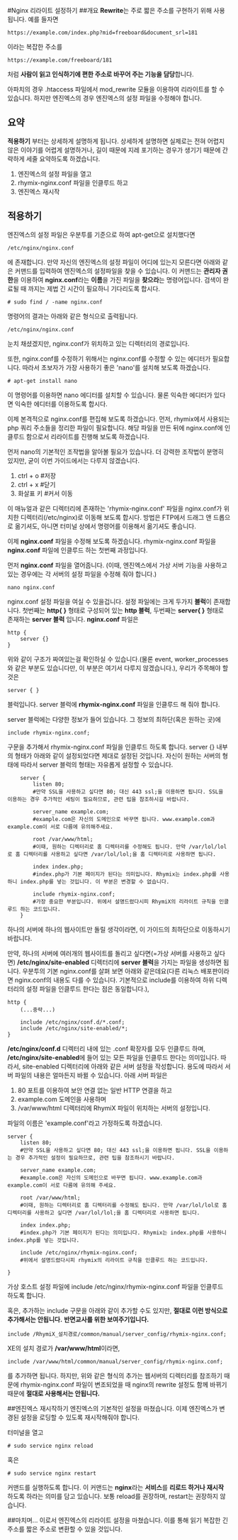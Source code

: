#Nginx 리라이트 설정하기
##개요
**Rewrite**는 주로 짧은 주소를 구현하기 위해 사용됩니다. 예를 들자면

    https://example.com/index.php?mid=freeboard&document_srl=181

이라는 복잡한 주소를

    https://example.com/freeboard/181

처럼 **사람이 읽고 인식하기에 편한 주소로 바꾸어 주는 기능을 담당**합니다.

아파치의 경우 .htaccess 파일에서 mod_rewrite 모듈을 이용하여 리라이트를 할 수 있습니다. 하지만 엔진엑스의 경우 엔진엑스의 설정 파일을 수정해야 합니다.

## 요약
**적용하기** 부터는 상세하게 설명하게 됩니다. 상세하게 설명하면 실제로는 전혀 어렵지 않은 이야기를 어렵게 설명하거나, 길이 때문에 지레 포기하는 경우가 생기기 때문에 간략하게 세줄 요약하도록 하겠습니다.

1. 엔진엑스의 설정 파일을 열고
2. rhymix-nginx.conf 파일을 인클루드 하고
3. 엔진엑스 재시작

## 적용하기
엔진엑스의 설정 파일은 우분투를 기준으로 하여 apt-get으로 설치했다면

    /etc/nginx/nginx.conf

에 존재합니다. 만약 자신의 엔진엑스의 설정 파일이 어디에 있는지 모른다면 아래와 같은 커맨드를 입력하여 엔진엑스의 설정파일을 찾을 수 있습니다. 이 커맨드는 **관리자 권한**을 이용하여 **nginx.conf**라는 **이름**을 가진 파일을 **찾으라**는 명령어입니다. 검색이 완료될 때 까지는 제법 긴 시간이 필요하니 기다리도록 합시다.

    # sudo find / -name nginx.conf
    
명령어의 결과는 아래와 같은 형식으로 출력됩니다.

    /etc/nginx/nginx.conf
    
눈치 채셨겠지만, nginx.conf가 위치하고 있는 디렉터리의 경로입니다.

또한, nginx.conf를 수정하기 위해서는 nginx.conf를 수정할 수 있는 에디터가 필요합니다. 따라서 초보자가 가장 사용하기 좋은 'nano'를 설치해 보도록 하겠습니다.

    # apt-get install nano
 
이 명령어를 이용하면 nano 에디터를 설치할 수 있습니다. 물론 익숙한 에디터가 있다면 익숙한 에디터를 이용하도록 합시다.

이제 본격적으로 nginx.conf를 편집해 보도록 하겠습니다. 먼저, rhymix에서 사용되는 php 쿼리 주소들을 정리한 파일이 필요합니다. 해당 파일을 만든 뒤에 nginx.conf에 인클루드 함으로서 리라이트를 진행해 보도록 하겠습니다.

먼저 nano의 기본적인 조작법을 알아볼 필요가 있습니다. 더 강력한 조작법이 분명히 있지만, 굳이 이번 가이드에서는 다루지 않겠습니다.

1. ctrl + o #저장
2. ctrl + x #닫기
3. 화살표 키 #커서 이동

이 매뉴얼과 같은 디렉터리에 존재하는 'rhymix-nginx.conf' 파일을 nginx.conf가 위치한 디렉터리(/etc/nginx)로 이동해 보도록 합시다. 방법은 FTP에서 드래그 앤 드롭으로 옮기셔도, 아니면 터미널 상에서 명령어를 이용해서 옮기셔도 좋습니다.

이제 **nginx.conf** 파일을 수정해 보도록 하겠습니다. rhymix-nginx.conf 파일을 **nginx.conf** 파일에 인클루드 하는 첫번째 과정입니다.

먼저 **nginx.conf** 파일을 열어줍니다. (이때, 엔진엑스에서 가상 서버 기능을 사용하고 있는 경우에는 각 서버의 설정 파일을 수정해 줘야 합니다.)

    nano nginx.conf

nginx.conf 설정 파일을 여실 수 있을겁니다. 설정 파일에는 크게 두가지 **블럭**이 존재합니다. 첫번째는 **http{ }** 형태로 구성되어 있는 **http 블럭**, 두번째는 **server{ }** 형태로 존재하는 **server 블럭** 입니다. **nginx.conf** 파일은

    http {
        server {}
    }

위와 같이 구조가 짜여있는걸 확인하실 수 있습니다.(물론 event, worker_processes와 같은 부분도 있습니다만, 이 부분은 여기서 다루지 않겠습니다.), 우리가 주목해야 할 것은

    server { }

블럭입니다. server 블럭에 **rhymix-nginx.conf** 파일을 인클루드 해 줘야 합니다.

server 블럭에는 다양한 정보가 들어 있습니다. 그 정보의 최하단(혹은 원하는 곳)에

    include rhymix-nginx.conf;

구문을 추가해서 rhymix-nginx.conf 파일을 인클루드 하도록 합니다. server {} 내부의 형태가 아래와 같이 설정되었다면 제대로 설정된 것입니다. 자신이 원하는 서버의 형태에 따라서 server 블럭의 형태는 자유롭게 설정할 수 있습니다.

    	server {
    		listen 80;
    		#만약 SSL을 사용하고 싶다면 80; 대신 443 ssl;을 이용하면 됩니다. SSL을 이용하는 경우 추가적인 세팅이 필요하므로, 관련 팁을 참조하시길 바랍니다.
    		
    		server_name example.com;
    		#example.com은 자신의 도메인으로 바꾸면 됩니다. www.example.com과 example.com이 서로 다름에 유의해주세요.
    		
    		root /var/www/html;
    		#이때, 원하는 디렉터리로 홈 디렉터리를 수정해도 됩니다. 만약 /var/lol/lol로 홈 디렉터리를 사용하고 싶다면 /var/lol/lol;을 홈 디렉터리로 사용하면 됩니다.
    		
    		index index.php;
    		#index.php가 기본 페이지가 된다는 의미입니다. Rhymix는 index.php를 사용하니 index.php를 넣는 것입니다. 이 부분은 변경할 수 없습니다.
    		
    		include rhymix-nginx.conf;
    		#가장 중요한 부분입니다. 위에서 설명드렸다시피 RhymiX의 리라이트 규칙을 인클루드 하는 코드입니다.    		
    	}


하나의 서버에 하나의 웹사이트만 돌릴 생각이라면, 이 가이드의 최하단으로 이동하시기 바랍니다.

만약, 하나의 서버에 여러개의 웹사이트를 돌리고 싶다면(=가상 서버를 사용하고 싶다면) **/etc/nginx/site-enabled** 디렉터리에 **server 블럭**을 가지는 파일을 생성하면 됩니다. 우분투의 기본 nginx.conf를 살펴 보면 아래와 같은데요(다른 리눅스 배포판이라면 nginx.conf의 내용도 다를 수 있습니다. 기본적으로 include를 이용하여 하위 디렉터리의 설정 파일을 인클루드 한다는 점은 동일합니다.),

    http {
    	(...중략...)
    	
    	include /etc/nginx/conf.d/*.conf;
    	include /etc/nginx/site-enabled/*;
    }

**/etc/nginx/conf.d** 디렉터리 내에 있는 .conf 확장자를 모두 인클루드 하며, **/etc/nginx/site-enabled**에 들어 있는 모든 파일을 인클루드 한다는 의미입니다. 따라서, site-enabled 디렉터리에 아래와 같은 서버 설정을 작성합니다. 용도에 따라서 서버 파일의 내용은 얼마든지 바뀔 수 있습니다. 아래 서버 파일은

1. 80 포트를 이용하여 보안 연결 없는 일반 HTTP 연결을 하고
2. example.com 도메인을 사용하며
3. /var/www/html 디렉터리에 RhymiX 파일이 위치하는 서버의 설정입니다.

파일의 이름은 'example.conf'라고 가정하도록 하겠습니다.

	server {
		listen 80;
		#만약 SSL을 사용하고 싶다면 80; 대신 443 ssl;을 이용하면 됩니다. SSL을 이용하는 경우 추가적인 설정이 필요하므로, 관련 팁을 참조하시기 바랍니다.
		
		server_name example.com;
		#example.com은 자신의 도메인으로 바꾸면 됩니다. www.example.com과 example.com이 서로 다름에 유의해 주세요.
		
		root /var/www/html;
		#이때, 원하는 디렉터리로 홈 디렉터리를 수정해도 됩니다. 만약 /var/lol/lol로 홈 디렉터리를 사용하고 싶다면 /var/lol/lol;을 홈 디렉터리로 사용하면 됩니다.
		
		index index.php;
		#index.php가 기본 페이지가 된다는 의미입니다. Rhymix는 index.php를 사용하니 index.php를 넣는 것입니다.
		
		include /etc/nginx/rhymix-nginx.conf;
		#위에서 설명드렸다시피 rhymix의 리라이트 규칙을 인클루드 하는 코드입니다.
		
	}

가상 호스트 설정 파일에 include /etc/nginx/rhymix-nginx.conf 파일을 인클루드 하도록 합니다.

혹은, 추가하는 include 구문을 아래와 같이 추가할 수도 있지만, **절대로 이런 방식으로 추가해서는 안됩니다.** **반면교사를 위한 보여주기입니다.**

    include /RhymiX_설치경로/common/manual/server_config/rhymix-nginx.conf;
    
XE의 설치 경로가 **/var/www/html**이라면,

    include /var/www/html/common/manual/server_config/rhymix-nginx.conf;
    
를 추가하면 됩니다. 하지만, 위와 같은 형식의 추가는 웹서버의 디렉터리를 참조하기 때문에 rhymix-nginx.conf 파일이 변조되었을 때 nginx의 rewrite 설정도 함께 바뀌기 때문에 **절대로 사용해서는 안됩니다.**

##엔진엑스 재시작하기
엔진엑스의 기본적인 설정을 마쳤습니다. 이제 엔진엑스가 변경된 설정을 로딩할 수 있도록 재시작해줘야 합니다.

터미널을 열고

    # sudo service nginx reload

혹은

    # sudo service nginx restart

커맨드를 실행하도록 합니다. 이 커맨드는 **nginx**라는 **서비스**를 **리로드 하거나 재시작** 하도록 하라는 의미를 담고 있습니다. 보통 reload를 권장하며, restart는 권장하지 않습니다.

##마치며...
이로서 엔진엑스의 리라이트 설정을 마쳤습니다. 이를 통해 읽기 복잡한 긴 주소를 짧은 주소로 변환할 수 있을 것입니다.